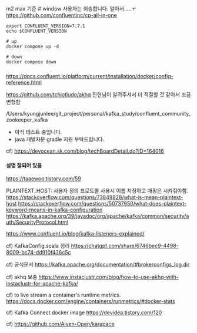 
m2 max 기준  # window 사용자는 죄송합니다. 알아서.....ㅜ
https://github.com/confluentinc/cp-all-in-one


```shell
export CONFLUENT_VERSION=7.7.1
echo $CONFLUENT_VERSION

# up
docker compose up -d

# down
docker compose down
```

### 
https://docs.confluent.io/platform/current/installation/docker/config-reference.html

https://github.com/tchiotludo/akhq
진헌님이 알려주셔서 더 적절할 것 같아서 조금 변형함

/Users/kyungjunlee/git_project/personal/kafka_study/confluent_community_zookeeper_kafka
- 아직 테스트 중입니다.
- java 개발자분 gradle 지원 부탁드립니다.

cf) https://devocean.sk.com/blog/techBoardDetail.do?ID=164016

#### 설명 잘되어 있음
https://taaewoo.tistory.com/59

PLAINTEXT_HOST: 사용자 정의 프로토콜 사용시 이름 지정하고 매핑은 시켜줘야함.
https://stackoverflow.com/questions/73849828/what-is-mean-plaintext-host
https://stackoverflow.com/questions/50737950/what-does-plaintext-keyword-means-in-kafka-configuration
https://kafka.apache.org/39/javadoc/org/apache/kafka/common/security/auth/SecurityProtocol.html

https://www.confluent.io/blog/kafka-listeners-explained/


cf)  KafkaConfig.scala 정리
https://chatgpt.com/share/6746bec9-4498-8009-bc74-dd910f436c5c

cf) 공식문서
https://kafka.apache.org/documentation/#brokerconfigs_log.dir

cf) akhq 보충
https://www.instaclustr.com/blog/how-to-use-akhq-with-instaclustr-for-apache-kafka/

cf) to live stream a container's runtime metrics.
https://docs.docker.com/engine/containers/runmetrics/#docker-stats

cf) Kafka Connect docker image
https://devidea.tistory.com/120

cf) https://github.com/Aiven-Open/karapace